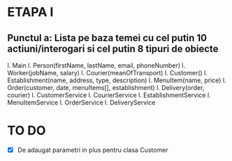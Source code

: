 # ETAPA I
## Punctul a: Lista pe baza temei cu cel putin 10 actiuni/interogari si cel putin 8 tipuri de obiecte

l. Main
l. Person(firstName, lastName, email, phoneNumber)
    l. Worker(jobName, salary)
        l. Courier(meanOfTransport)
    l. Customer()
l. Establishment(name, address, type, description)
l. MenuItem(name, price)
l. Order(customer, date, menuItems[], establishment)
l. Delivery(order, courier)
l. CustomerService
l. CourierService
l. EstablishmentService
l. MenuItemService
l. OrderService
l. DeliveryService

# TO DO
- [x] De adaugat parametri in plus pentru clasa Customer